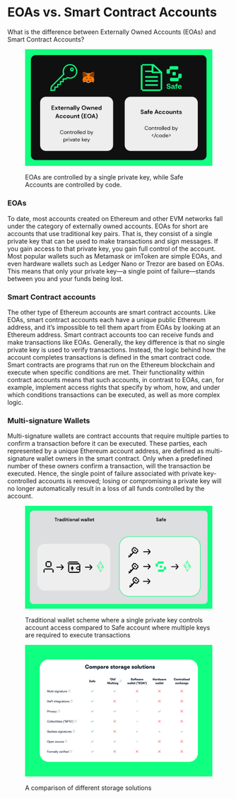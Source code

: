 # EOAs vs. Smart Contract Accounts

What is the difference between Externally Owned Accounts (EOAs) and Smart Contract Accounts?

<figure><img src="../../.gitbook/assets/Xnapper-2022-12-01-12.29.18.png" alt=""><figcaption><p>EOAs are controlled by a single private key, while Safe Accounts are controlled by code.</p></figcaption></figure>

### EOAs

To date, most accounts created on Ethereum and other EVM networks fall under the category of externally owned accounts. EOAs for short are accounts that use traditional key pairs. That is, they consist of a single private key that can be used to make transactions and sign messages. If you gain access to that private key, you gain full control of the account. Most popular wallets such as Metamask or imToken are simple EOAs, and even hardware wallets such as Ledger Nano or Trezor are based on EOAs. This means that only your private key—a single point of failure—stands between you and your funds being lost.

### Smart Contract accounts

The other type of Ethereum accounts are smart contract accounts. Like EOAs, smart contract accounts each have a unique public Ethereum address, and it’s impossible to tell them apart from EOAs by looking at an Ethereum address. Smart contract accounts too can receive funds and make transactions like EOAs. Generally, the key difference is that no single private key is used to verify transactions. Instead, the logic behind how the account completes transactions is defined in the smart contract code. Smart contracts are programs that run on the Ethereum blockchain and execute when specific conditions are met. Their functionality within contract accounts means that such accounts, in contrast to EOAs, can, for example, implement access rights that specify by whom, how, and under which conditions transactions can be executed, as well as more complex logic.

### Multi-signature Wallets

Multi-signature wallets are contract accounts that require multiple parties to confirm a transaction before it can be executed. These parties, each represented by a unique Ethereum account address, are defined as multi-signature wallet owners in the smart contract. Only when a predefined number of these owners confirm a transaction, will the transaction be executed. Hence, the single point of failure associated with private key-controlled accounts is removed; losing or compromising a private key will no longer automatically result in a loss of all funds controlled by the account.

<figure><img src="../../.gitbook/assets/Xnapper-2022-12-01-12.33.36.png" alt=""><figcaption><p>Traditional wallet scheme where a single private key controls account access compared to Safe account where multiple keys are required to execute transactions</p></figcaption></figure>

<figure><img src="../../.gitbook/assets/Xnapper-2022-12-01-13.52.26.png" alt=""><figcaption><p>A comparison of different storage solutions</p></figcaption></figure>
